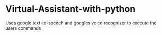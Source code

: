 # Virtual-Assistant-with-python
Uses google text-to-speech and googles voice recognizer to execute the users commands
